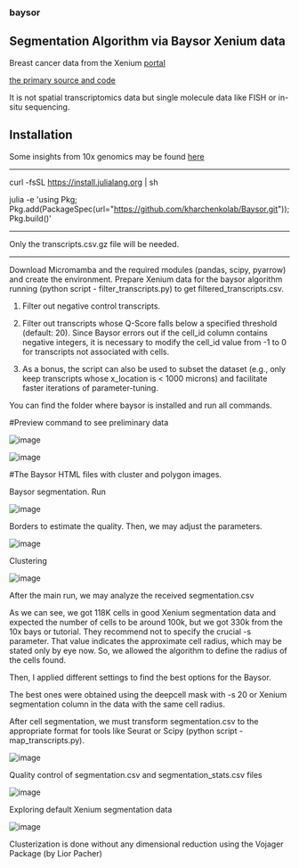 ### baysor

## Segmentation Algorithm via Baysor Xenium data

Breast cancer data from the Xenium [portal](https://www.10xgenomics.com/products/xenium-in-situ/preview-dataset-human-breast)

[the primary source and code](https://github.com/kharchenkolab/Baysor)

It is not spatial transcriptomics data but single molecule data like FISH or in-situ sequencing.

## Installation

Some insights from 10x genomics may be found [here](https://www.10xgenomics.com/analysis-guides/using-baysor-to-perform-xenium-cell-segmentation)

-----------------------------
curl -fsSL https://install.julialang.org | sh

julia -e 'using Pkg; Pkg.add(PackageSpec(url="https://github.com/kharchenkolab/Baysor.git")); Pkg.build()'

-----------------------------

Only the transcripts.csv.gz file will be needed.

---------------------------------------------------

Download Micromamba and the required modules (pandas, scipy, pyarrow) and create the environment.
Prepare Xenium data for the baysor algorithm running (python script - filter_transcripts.py) to get filtered_transcripts.csv.

1. Filter out negative control transcripts.
   
2. Filter out transcripts whose Q-Score falls below a specified threshold (default: 20).
Since Baysor errors out if the cell_id column contains negative integers, it is necessary to modify the cell_id value from -1 to 0 for transcripts not associated with cells.

3. As a bonus, the script can also be used to subset the dataset (e.g., only keep transcripts whose x_location is < 1000 microns) and facilitate faster iterations of parameter-tuning.

You can find the folder where baysor is installed and run all commands.

#Preview command to see preliminary data

![image](https://github.com/Elena983/baysor/assets/68946912/b49d177b-4fc3-46e6-9371-cd30afa46756)

![image](https://github.com/Elena983/baysor/assets/68946912/b2f135f1-0eea-4d76-8ea7-63dd76ed5f52)

#The Baysor HTML files with cluster and polygon images. 

Baysor segmentation. Run

![image](https://github.com/Elena983/baysor/assets/68946912/38955390-2944-4448-9cea-90b4dd86f6a1)

Borders to estimate the quality. Then, we may adjust the parameters.

![image](https://github.com/Elena983/baysor/assets/68946912/3377553c-3030-4be1-bc12-409aa512a022)

Clustering

![image](https://github.com/Elena983/baysor/assets/68946912/005ab003-7dd0-437a-9193-b99eb5143767)

After the main run, we may analyze the received segmentation.csv

As we can see, we got 118K cells in good Xenium segmentation data and expected the number of cells to be around 100k, but we got 330k from the 10x bays or tutorial.
They recommend not to specify the crucial -s parameter. 
That value indicates the approximate cell radius, which may be stated only by eye now. 
So, we allowed the algorithm to define the radius of the cells found.

Then, I applied different settings to find the best options for the Baysor.

The best ones were obtained using the deepcell mask with -s 20 or Xenium segmentation column in the data with the same cell radius.

After cell segmentation, we must transform segmentation.csv to the appropriate format for tools like Seurat or Scipy (python script - map_transcripts.py).

![image](https://github.com/Elena983/baysor/assets/68946912/457f711e-9efb-46a7-a2c1-a80a59e3b08a)

Quality control of segmentation.csv and segmentation_stats.csv files

![image](https://github.com/Elena983/baysor/assets/68946912/09e91075-aa44-4477-b8d2-edbb005faa69)

Exploring default Xenium segmentation data

![image](https://github.com/Elena983/baysor/assets/68946912/4e28aea8-3feb-4e5f-9fcd-768fcfb9b1fc)

Clusterization is done without any dimensional reduction using the Vojager Package (by Lior Pacher) 










